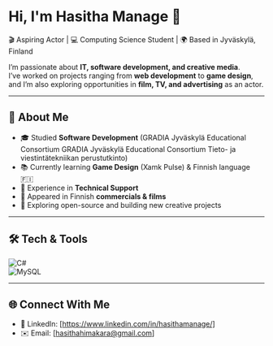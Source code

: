 # Hi, I'm Hasitha Manage 👋  

🎬 Aspiring Actor | 💻 Computing Science Student | 🌍 Based in Jyväskylä, Finland  

I’m passionate about **IT, software development, and creative media**.  
I’ve worked on projects ranging from **web development** to **game design**, and I’m also exploring opportunities in **film, TV, and advertising** as an actor.  

---

## 🚀 About Me
- 🎓 Studied **Software Development** (GRADIA Jyväskylä Educational Consortium GRADIA Jyväskylä Educational Consortium Tieto- ja viestintätekniikan perustutkinto)  
- 📚 Currently learning **Game Design** (Xamk Pulse) & Finnish language 🇫🇮  
- 💼 Experience in **Technical Support**
- 🎥 Appeared in Finnish **commercials & films**  
- 🌱 Exploring open-source and building new creative projects  

---

## 🛠️ Tech & Tools
![C#](https://img.shields.io/badge/C%23-239120?style=for-the-badge&logo=c-sharp&logoColor=white)    
![MySQL](https://img.shields.io/badge/MySQL-005C84?style=for-the-badge&logo=mysql&logoColor=white)  

---

## 🌐 Connect With Me 
- 💼 LinkedIn: [https://www.linkedin.com/in/hasithamanage/]  
- ✉️ Email: [hasithahimakara@gmail.com]  

